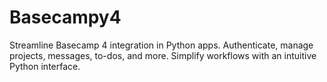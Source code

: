 # Basecampy4
Streamline Basecamp 4 integration in Python apps. Authenticate, manage projects, messages, to-dos, and more. Simplify workflows with an intuitive Python interface.

